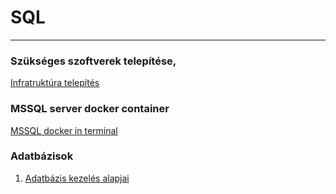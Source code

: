 # SQL  
---  
### Szükséges szoftverek telepítése, 
[Infratruktúra telepítés](./00-Infrastruktura.md)  

### MSSQL server docker container
[MSSQL docker in terminal](./mssqldocker.ps1)  

### Adatbázisok 
1. [Adatbázis kezelés alapjai](./01-Adatbazis.md)  





